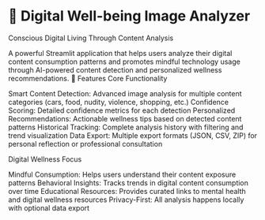 <h1>📱 Digital Well-being Image Analyzer</h1>

Conscious Digital Living Through Content Analysis

A powerful Streamlit application that helps users analyze their digital content consumption patterns and promotes mindful technology usage through AI-powered content detection and personalized wellness recommendations.
🌟 Features
Core Functionality

Smart Content Detection: Advanced image analysis for multiple content categories (cars, food, nudity, violence, shopping, etc.)
Confidence Scoring: Detailed confidence metrics for each detection
Personalized Recommendations: Actionable wellness tips based on detected content patterns
Historical Tracking: Complete analysis history with filtering and trend visualization
Data Export: Multiple export formats (JSON, CSV, ZIP) for personal reflection or professional consultation

Digital Wellness Focus

Mindful Consumption: Helps users understand their content exposure patterns
Behavioral Insights: Tracks trends in digital content consumption over time
Educational Resources: Provides curated links to mental health and digital wellness resources
Privacy-First: All analysis happens locally with optional data export
